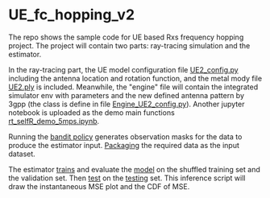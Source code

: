# UE_fc_hopping_v2

The repo shows the sample code for UE based Rxs frequency hopping project. The project will contain two parts: ray-tracing simulation and the estimator.

In the ray-tracing part, the UE model configuration file [UE2_config.py](./Ray-tracing%20Simulator/UE2_config.py) including the antenna location and rotation function, and the metal mody file [UE2.ply](./Ray-tracing%20Simulator/UE2.ply) is included. Meanwhile, the "engine" file will contain the integrated simulator env with parameters and the new defined antenna pattern by 3gpp (the class is define in file [Engine_UE2_config.py](./Ray-tracing%20Simulator/Engine_UE2_config.py)). Another jupyter notebook is uploaded as the demo main functions [rt_selfR_demo_5mps.ipynb](./Ray-tracing%20Simulator/rt_selfR_demo_5mps.ipynb).

Running the [bandit policy](./Ray-tracing%20Simulator/hopping_bandit.py) generates observation masks for the data to produce the estimator input. [Packaging](./Ray-tracing%20Simulator/data2npz.ipynb) the required data as the input dataset.

The estimator [trains](./estimator/train_newNN_V3_mSe_global.py) and evaluate the [model](./estimator/newBandit_multi_0.2_150_5mps_mSe_lr1e-3_W20_V2_tfmr_global.pt) on the shuffled training set and the validation set. Then [test](./estimator/inference_V3_cdfs_mAemSe_5mps.py) on the [testing](./estimator/test_0.2_150_5mps.txt) set. This inference script will draw the instantaneous MSE plot and the CDF of MSE.